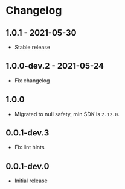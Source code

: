 # Changelog

## 1.0.1 - 2021-05-30

* Stable release

## 1.0.0-dev.2 - 2021-05-24

* Fix changelog

## 1.0.0

* Migrated to null safety, min SDK is `2.12.0`.

## 0.0.1-dev.3

* Fix lint hints

## 0.0.1-dev.0

* Initial release
